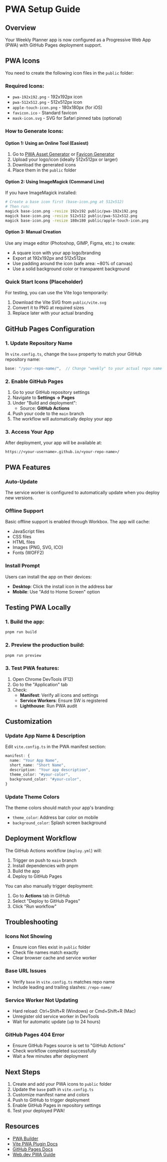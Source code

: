 # PWA Setup Guide

## Overview

Your Weekly Planner app is now configured as a Progressive Web App (PWA) with GitHub Pages deployment support.

## PWA Icons

You need to create the following icon files in the `public` folder:

### Required Icons:
- `pwa-192x192.png` - 192x192px icon
- `pwa-512x512.png` - 512x512px icon
- `apple-touch-icon.png` - 180x180px (for iOS)
- `favicon.ico` - Standard favicon
- `mask-icon.svg` - SVG for Safari pinned tabs (optional)

### How to Generate Icons:

#### Option 1: Using an Online Tool (Easiest)
1. Go to [PWA Asset Generator](https://www.pwabuilder.com/imageGenerator) or [Favicon Generator](https://realfavicongenerator.net/)
2. Upload your logo/icon (ideally 512x512px or larger)
3. Download the generated icons
4. Place them in the `public` folder

#### Option 2: Using ImageMagick (Command Line)
If you have ImageMagick installed:

```bash
# Create a base icon first (base-icon.png at 512x512)
# Then run:
magick base-icon.png -resize 192x192 public/pwa-192x192.png
magick base-icon.png -resize 512x512 public/pwa-512x512.png
magick base-icon.png -resize 180x180 public/apple-touch-icon.png
```

#### Option 3: Manual Creation
Use any image editor (Photoshop, GIMP, Figma, etc.) to create:
- A square icon with your app logo/branding
- Export at 192x192px and 512x512px
- Use padding around the icon (safe area: ~80% of canvas)
- Use a solid background color or transparent background

### Quick Start Icons (Placeholder)
For testing, you can use the Vite logo temporarily:
1. Download the Vite SVG from `public/vite.svg`
2. Convert it to PNG at required sizes
3. Replace later with your actual branding

## GitHub Pages Configuration

### 1. Update Repository Name
In `vite.config.ts`, change the `base` property to match your GitHub repository name:

```typescript
base: "/your-repo-name/",  // Change "weekly" to your actual repo name
```

### 2. Enable GitHub Pages
1. Go to your GitHub repository settings
2. Navigate to **Settings → Pages**
3. Under "Build and deployment":
   - Source: **GitHub Actions**
4. Push your code to the `main` branch
5. The workflow will automatically deploy your app

### 3. Access Your App
After deployment, your app will be available at:
```
https://<your-username>.github.io/<your-repo-name>/
```

## PWA Features

### Auto-Update
The service worker is configured to automatically update when you deploy new versions.

### Offline Support
Basic offline support is enabled through Workbox. The app will cache:
- JavaScript files
- CSS files
- HTML files
- Images (PNG, SVG, ICO)
- Fonts (WOFF2)

### Install Prompt
Users can install the app on their devices:
- **Desktop**: Click the install icon in the address bar
- **Mobile**: Use "Add to Home Screen" option

## Testing PWA Locally

### 1. Build the app:
```bash
pnpm run build
```

### 2. Preview the production build:
```bash
pnpm run preview
```

### 3. Test PWA features:
1. Open Chrome DevTools (F12)
2. Go to the "Application" tab
3. Check:
   - **Manifest**: Verify all icons and settings
   - **Service Workers**: Ensure SW is registered
   - **Lighthouse**: Run PWA audit

## Customization

### Update App Name & Description
Edit `vite.config.ts` in the PWA manifest section:

```typescript
manifest: {
  name: "Your App Name",
  short_name: "Short Name",
  description: "Your app description",
  theme_color: "#your-color",
  background_color: "#your-color",
}
```

### Update Theme Colors
The theme colors should match your app's branding:
- `theme_color`: Address bar color on mobile
- `background_color`: Splash screen background

## Deployment Workflow

The GitHub Actions workflow (`deploy.yml`) will:
1. Trigger on push to `main` branch
2. Install dependencies with pnpm
3. Build the app
4. Deploy to GitHub Pages

You can also manually trigger deployment:
1. Go to **Actions** tab in GitHub
2. Select "Deploy to GitHub Pages"
3. Click "Run workflow"

## Troubleshooting

### Icons Not Showing
- Ensure icon files exist in `public` folder
- Check file names match exactly
- Clear browser cache and service worker

### Base URL Issues
- Verify `base` in `vite.config.ts` matches repo name
- Include leading and trailing slashes: `/repo-name/`

### Service Worker Not Updating
- Hard reload: Ctrl+Shift+R (Windows) or Cmd+Shift+R (Mac)
- Unregister old service worker in DevTools
- Wait for automatic update (up to 24 hours)

### GitHub Pages 404 Error
- Ensure GitHub Pages source is set to "GitHub Actions"
- Check workflow completed successfully
- Wait a few minutes after deployment

## Next Steps

1. Create and add your PWA icons to `public` folder
2. Update the `base` path in `vite.config.ts`
3. Customize manifest name and colors
4. Push to GitHub to trigger deployment
5. Enable GitHub Pages in repository settings
6. Test your deployed PWA!

## Resources

- [PWA Builder](https://www.pwabuilder.com/)
- [Vite PWA Plugin Docs](https://vite-pwa-org.netlify.app/)
- [GitHub Pages Docs](https://docs.github.com/en/pages)
- [Web.dev PWA Guide](https://web.dev/progressive-web-apps/)